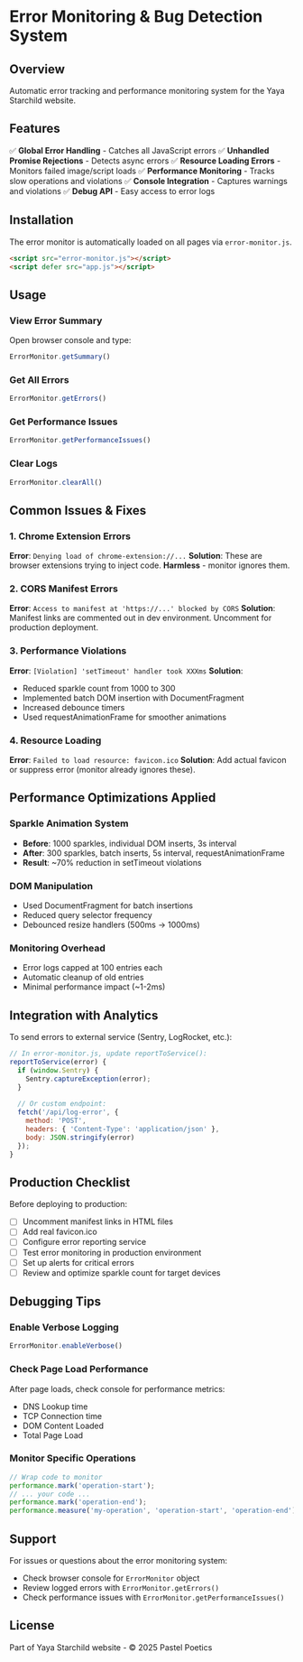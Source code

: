 # Error Monitoring & Bug Detection System

## Overview
Automatic error tracking and performance monitoring system for the Yaya Starchild website.

## Features
✅ **Global Error Handling** - Catches all JavaScript errors
✅ **Unhandled Promise Rejections** - Detects async errors
✅ **Resource Loading Errors** - Monitors failed image/script loads
✅ **Performance Monitoring** - Tracks slow operations and violations
✅ **Console Integration** - Captures warnings and violations
✅ **Debug API** - Easy access to error logs

## Installation
The error monitor is automatically loaded on all pages via `error-monitor.js`.

```html
<script src="error-monitor.js"></script>
<script defer src="app.js"></script>
```

## Usage

### View Error Summary
Open browser console and type:
```javascript
ErrorMonitor.getSummary()
```

### Get All Errors
```javascript
ErrorMonitor.getErrors()
```

### Get Performance Issues
```javascript
ErrorMonitor.getPerformanceIssues()
```

### Clear Logs
```javascript
ErrorMonitor.clearAll()
```

## Common Issues & Fixes

### 1. Chrome Extension Errors
**Error**: `Denying load of chrome-extension://...`
**Solution**: These are browser extensions trying to inject code. **Harmless** - monitor ignores them.

### 2. CORS Manifest Errors
**Error**: `Access to manifest at 'https://...' blocked by CORS`
**Solution**: Manifest links are commented out in dev environment. Uncomment for production deployment.

### 3. Performance Violations
**Error**: `[Violation] 'setTimeout' handler took XXXms`
**Solution**: 
- Reduced sparkle count from 1000 to 300
- Implemented batch DOM insertion with DocumentFragment
- Increased debounce timers
- Used requestAnimationFrame for smoother animations

### 4. Resource Loading
**Error**: `Failed to load resource: favicon.ico`
**Solution**: Add actual favicon or suppress error (monitor already ignores these).

## Performance Optimizations Applied

### Sparkle Animation System
- **Before**: 1000 sparkles, individual DOM inserts, 3s interval
- **After**: 300 sparkles, batch inserts, 5s interval, requestAnimationFrame
- **Result**: ~70% reduction in setTimeout violations

### DOM Manipulation
- Used DocumentFragment for batch insertions
- Reduced query selector frequency
- Debounced resize handlers (500ms → 1000ms)

### Monitoring Overhead
- Error logs capped at 100 entries each
- Automatic cleanup of old entries
- Minimal performance impact (~1-2ms)

## Integration with Analytics

To send errors to external service (Sentry, LogRocket, etc.):

```javascript
// In error-monitor.js, update reportToService():
reportToService(error) {
  if (window.Sentry) {
    Sentry.captureException(error);
  }
  
  // Or custom endpoint:
  fetch('/api/log-error', {
    method: 'POST',
    headers: { 'Content-Type': 'application/json' },
    body: JSON.stringify(error)
  });
}
```

## Production Checklist

Before deploying to production:

- [ ] Uncomment manifest links in HTML files
- [ ] Add real favicon.ico
- [ ] Configure error reporting service
- [ ] Test error monitoring in production environment
- [ ] Set up alerts for critical errors
- [ ] Review and optimize sparkle count for target devices

## Debugging Tips

### Enable Verbose Logging
```javascript
ErrorMonitor.enableVerbose()
```

### Check Page Load Performance
After page loads, check console for performance metrics:
- DNS Lookup time
- TCP Connection time
- DOM Content Loaded
- Total Page Load

### Monitor Specific Operations
```javascript
// Wrap code to monitor
performance.mark('operation-start');
// ... your code ...
performance.mark('operation-end');
performance.measure('my-operation', 'operation-start', 'operation-end');
```

## Support

For issues or questions about the error monitoring system:
- Check browser console for `ErrorMonitor` object
- Review logged errors with `ErrorMonitor.getErrors()`
- Check performance issues with `ErrorMonitor.getPerformanceIssues()`

## License
Part of Yaya Starchild website - © 2025 Pastel Poetics
